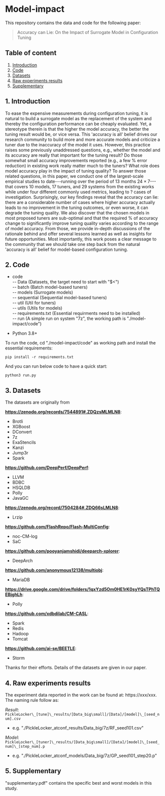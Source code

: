 
# Model-impact
This repository contains the data and code for the following paper: 
> Accuracy can Lie: On the Impact of Surrogate Model in Configuration Tuning

## Table of content
<!-- vscode-markdown-toc -->
1. [Introduction](#Introduction)
2. [Code](#Code)
3. [Datasets](#Datasets)
4. [Raw experiments results](#Rawexperimentsresults)
5. [Supplementary](#Supplementary)

<!-- vscode-markdown-toc-config
	numbering=true
	autoSave=true
	/vscode-markdown-toc-config -->
<!-- /vscode-markdown-toc -->

##  1. <a name='Introduction'></a>Introduction
To ease the expensive measurements during configuration tuning, it is natural to build a surrogate model as the replacement of the system and thereby the configuration performance can be cheaply evaluated. Yet, a stereotype therein is that the higher the model accuracy, the better the tuning result would be, or vice versa. This 'accuracy is all' belief drives our research community to build more and more accurate models and criticize a tuner due to the inaccuracy of the model it uses. However, this practice raises some previously unaddressed questions, e.g., whether the model and its accuracy are really that important for the tuning result? Do those somewhat small accuracy improvements reported (e.g., a few \% error reduction) in existing work really matter much to the tuners? What role does model accuracy play in the impact of tuning quality? To answer those related questions, in this paper, we conduct one of the largest-scale empirical studies to date---running over the period of 13 months $24\times7$---that covers 10 models, 17 tuners, and 29 systems from the existing works while under four different commonly used metrics, leading to ? cases of investigation. Surprisingly, our key findings reveal that the accuracy can lie: there are a considerable number of cases where higher accuracy actually leads to no improvement in the tuning outcomes, or even worse, it can degrade the tuning quality. We also discover that the chosen models in most proposed tuners are sub-optimal and that the required \% of accuracy change to significantly improve tuning quality varies according to the range of model accuracy. From those, we provide in-depth discussions of the rationale behind and offer several lessons learned as well as insights for future opportunities. Most importantly, this work poses a clear message to the community that we should take one step back from the natural 'accuracy is all' belief for model-based configuration tuning.

##  2. <a name='Code'></a>Code
* code <br>
   -- Data (Datasets, the target need to start with "$<")<br>
   -- batch (Batch model-based tuners) <br>
   -- models (Surrogate models)<br>
   -- sequential (Sequential model-based tuners)<br>
   -- util (Util for tuners)<br>
   -- utils (Utils for models)<br>
   -- requirements.txt (Essential requirments need to be installed) <br>
   -- run (A simple run on system "7z", the working path is "./model-impact/code")

* Python 3.8+

To run the code, cd "./model-impact/code" as working path and install the essential requirements: 
```
pip install -r requirements.txt
```
And you can run below code to have a quick start:
```
python3 run.py
```


##  3. <a name='Datasets'></a>Datasets
The datasets are originally from 

**https://zenodo.org/records/7544891#.ZDQzsMLMLN8**:
   - Brotli
   - XGBoost
   - DConvert
   - 7z
   - ExaStencils
   - Kanzi
   - Jump3r
   - Spark
     
**https://github.com/DeepPerf/DeepPerf**:
   - LLVM
   - BDBC
   - HSQLDB
   - Polly
   - JavaGC
     
**https://zenodo.org/record/7504284#.ZDQ66sLMLN8**:
   - Lrzip
     
**https://github.com/FlashRepo/Flash-MultiConfig**:
   - noc-CM-log
   - SaC
     
**https://github.com/pooyanjamshidi/deeparch-xplorer**:
   - DeepArch
     
**https://github.com/anonymous12138/multiobj**:
   - MariaDB
     
**https://drive.google.com/drive/folders/1qxYzd5Om0HE1rK0syYQsTPhTQEBjghLh**:
   - Polly
     
**https://github.com/xdbdilab/CM-CASL**:
   - Spark
   - Redis
   - Hadoop
   - Tomcat
     
**https://github.com/ai-se/BEETLE**:
   - Storm

Thanks for their efforts. Details of the datasets are given in our paper.

##  4. <a name='Rawexperimentsresults'></a>Raw experiments results

The experiment data reported in the work can be found at: https://xxx/xxx. The naming rule follow as: <br>


*Result*: `PickleLocker\_[tune]\_results/[Data_big\small]/[Data]/[model]\_[seed_num].csv`  <br>
- e.g. "./PickleLocker_atconf_results/Data_big/7z/RF_seed101.csv"<br>

*Model*: `PickleLocker\_[tuner]\_results/[Data_big\small]/[Data]/[model]\_[seed_num]\_[step_num].p`  <br>
- e.g. "./PickleLocker_atconf_models/Data_big/7z/GP_seed101_step20.p"<br>


##  5. <a name='Supplementary'></a>Supplementary
"supplementary.pdf" contains the specific best and worst models in this study.

